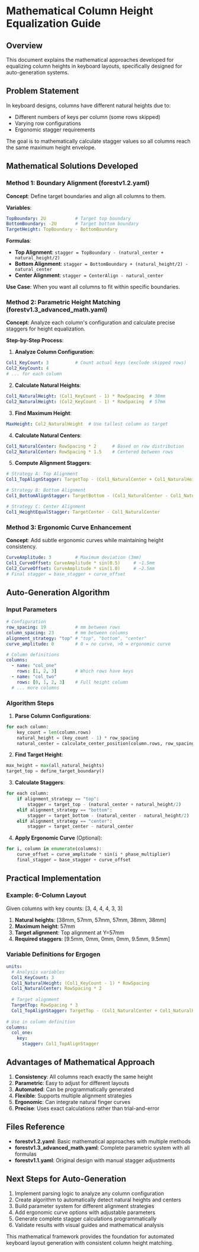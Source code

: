 # Mathematical Column Height Equalization Guide

## Overview
This document explains the mathematical approaches developed for equalizing column heights in keyboard layouts, specifically designed for auto-generation systems.

## Problem Statement
In keyboard designs, columns have different natural heights due to:
- Different numbers of keys per column (some rows skipped)
- Varying row configurations 
- Ergonomic stagger requirements

The goal is to mathematically calculate stagger values so all columns reach the same maximum height envelope.

## Mathematical Solutions Developed

### Method 1: Boundary Alignment (forestv1.2.yaml)
**Concept**: Define target boundaries and align all columns to them.

**Variables**:
```yaml
TopBoundary: 2U           # Target top boundary
BottomBoundary: -2U       # Target bottom boundary  
TargetHeight: TopBoundary - BottomBoundary
```

**Formulas**:
- **Top Alignment**: `stagger = TopBoundary - (natural_center + natural_height/2)`
- **Bottom Alignment**: `stagger = BottomBoundary + (natural_height/2) - natural_center`
- **Center Alignment**: `stagger = CenterAlign - natural_center`

**Use Case**: When you want all columns to fit within specific boundaries.

### Method 2: Parametric Height Matching (forestv1.3_advanced_math.yaml)
**Concept**: Analyze each column's configuration and calculate precise staggers for height equalization.

**Step-by-Step Process**:

1. **Analyze Column Configuration**:
```yaml
Col1_KeyCount: 3          # Count actual keys (exclude skipped rows)
Col2_KeyCount: 4          
# ... for each column
```

2. **Calculate Natural Heights**:
```yaml
Col1_NaturalHeight: (Col1_KeyCount - 1) * RowSpacing  # 38mm
Col2_NaturalHeight: (Col2_KeyCount - 1) * RowSpacing  # 57mm
```

3. **Find Maximum Height**:
```yaml
MaxHeight: Col2_NaturalHeight  # Use tallest column as target
```

4. **Calculate Natural Centers**:
```yaml
Col1_NaturalCenter: RowSpacing * 2      # Based on row distribution
Col2_NaturalCenter: RowSpacing * 1.5    # Centered between rows
```

5. **Compute Alignment Staggers**:
```yaml
# Strategy A: Top Alignment
Col1_TopAlignStagger: TargetTop - (Col1_NaturalCenter + Col1_NaturalHeight/2)

# Strategy B: Bottom Alignment  
Col1_BottomAlignStagger: TargetBottom - (Col1_NaturalCenter - Col1_NaturalHeight/2)

# Strategy C: Center Alignment
Col1_HeightEqualStagger: TargetCenter - Col1_NaturalCenter
```

### Method 3: Ergonomic Curve Enhancement
**Concept**: Add subtle ergonomic curves while maintaining height consistency.

```yaml
CurveAmplitude: 3         # Maximum deviation (3mm)
Col1_CurveOffset: CurveAmplitude * sin(0.5)     # ~1.5mm
Col2_CurveOffset: CurveAmplitude * sin(1.0)     # ~2.5mm
# Final stagger = base_stagger + curve_offset
```

## Auto-Generation Algorithm

### Input Parameters
```yaml
# Configuration
row_spacing: 19           # mm between rows
column_spacing: 23        # mm between columns
alignment_strategy: "top" # "top", "bottom", "center"
curve_amplitude: 0        # 0 = no curve, >0 = ergonomic curve

# Column definitions
columns:
  - name: "col_one"
    rows: [1, 2, 3]       # Which rows have keys
  - name: "col_two"  
    rows: [0, 1, 2, 3]    # Full height column
  # ... more columns
```

### Algorithm Steps

1. **Parse Column Configurations**:
```python
for each column:
    key_count = len(column.rows)
    natural_height = (key_count - 1) * row_spacing
    natural_center = calculate_center_position(column.rows, row_spacing)
```

2. **Find Target Height**:
```python
max_height = max(all_natural_heights)
target_top = define_target_boundary()
```

3. **Calculate Staggers**:
```python
for each column:
    if alignment_strategy == "top":
        stagger = target_top - (natural_center + natural_height/2)
    elif alignment_strategy == "bottom":
        stagger = target_bottom - (natural_center - natural_height/2)
    elif alignment_strategy == "center":
        stagger = target_center - natural_center
```

4. **Apply Ergonomic Curve** (Optional):
```python
for i, column in enumerate(columns):
    curve_offset = curve_amplitude * sin(i * phase_multiplier)
    final_stagger = base_stagger + curve_offset
```

## Practical Implementation

### Example: 6-Column Layout
Given columns with key counts: [3, 4, 4, 4, 3, 3]

1. **Natural heights**: [38mm, 57mm, 57mm, 57mm, 38mm, 38mm]
2. **Maximum height**: 57mm
3. **Target alignment**: Top alignment at Y=57mm
4. **Required staggers**: [9.5mm, 0mm, 0mm, 0mm, 9.5mm, 9.5mm]

### Variable Definitions for Ergogen
```yaml
units:
  # Analysis variables
  Col1_KeyCount: 3
  Col1_NaturalHeight: (Col1_KeyCount - 1) * RowSpacing
  Col1_NaturalCenter: RowSpacing * 2
  
  # Target alignment
  TargetTop: RowSpacing * 3
  Col1_TopAlignStagger: TargetTop - (Col1_NaturalCenter + Col1_NaturalHeight/2)
  
# Use in column definition  
columns:
  col_one:
    key:
      stagger: Col1_TopAlignStagger
```

## Advantages of Mathematical Approach

1. **Consistency**: All columns reach exactly the same height
2. **Parametric**: Easy to adjust for different layouts
3. **Automated**: Can be programmatically generated
4. **Flexible**: Supports multiple alignment strategies
5. **Ergonomic**: Can integrate natural finger curves
6. **Precise**: Uses exact calculations rather than trial-and-error

## Files Reference

- **forestv1.2.yaml**: Basic mathematical approaches with multiple methods
- **forestv1.3_advanced_math.yaml**: Complete parametric system with all formulas
- **forestv1.1.yaml**: Original design with manual stagger adjustments

## Next Steps for Auto-Generation

1. Implement parsing logic to analyze any column configuration
2. Create algorithm to automatically detect natural heights and centers
3. Build parameter system for different alignment strategies
4. Add ergonomic curve options with adjustable parameters  
5. Generate complete stagger calculations programmatically
6. Validate results with visual guides and mathematical analysis

This mathematical framework provides the foundation for automated keyboard layout generation with consistent column height matching.
